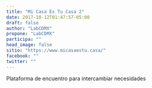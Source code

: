 ```yaml
---
title: "Mi Casa Es Tu Casa 2"
date: 2017-10-12T01:47:57-05:00
draft: false
author: "LabCDMX"
propone: "LabCDMX"
participa: ""
head_image: false
sitio: "https://www.micasaestu.casa/"
facebook: ""
twitter: ""
---
```

Plataforma de encuentro para intercambiar necesidades
